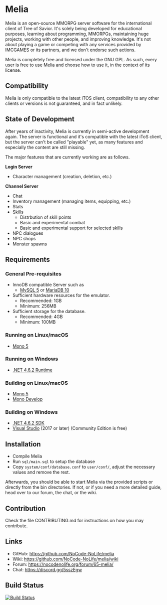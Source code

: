 Melia
=============================================================================

Melia is an open-source MMORPG server software for the international client
of Tree of Savior. It's solely being developed for educational purposes,
learning about programming, MMORPGs, maintaining huge projects, working with
other people, and improving knowledge. It's not about playing a game or
competing with any services provided by IMCGAMES or its partners, and we
don't endorse such actions.

Melia is completely free and licensed under the GNU GPL.
As such, every user is free to use Melia and choose how to use it,
in the context of its license.

Compatibility
-----------------------------------------------------------------------------
Melia is only compatible to the latest iTOS client, compatibility to any
other clients or versions is not guaranteed, and in fact unlikely.

State of Development
-----------------------------------------------------------------------------
After years of inactivity, Melia is currently in semi-active development
again. The server is functional and it's compatible with the latest
iToS client, but the server can't be called "playable" yet, as many
features and especially the content are still missing.

The major features that are currently working are as follows.

**Login Server**
- Character management (creation, deletion, etc.)

**Channel Server**
- Chat
- Inventory management (managing items, equipping, etc.)
- Stats
- Skills
  - Distrbution of skill points
  - Basic and experimental combat
  - Basic and experimental support for selected skills
- NPC dialogues
- NPC shops
- Monster spawns

Requirements
-----------------------------------------------------------------------------

### General Pre-requisites

- InnoDB compatible Server such as
  - [MySQL 5](https://dev.mysql.com/downloads/mysql/5.7.html) or
    [MariaDB 10](https://mariadb.org/download/)
- Sufficient hardware resources for the emulator.
  - Recommended: 1GB
  - Minimum: 256MB
- Sufficient storage for the database.
  - Recommended: 4GB
  - Minimum: 100MB

### Running on Linux/macOS

- [Mono 5](https://www.mono-project.com/download/stable/)

### Running on Windows

- [.NET 4.6.2 Runtime](https://dotnet.microsoft.com/download/dotnet-framework/thank-you/net462-offline-installer)

### Building on Linux/macOS

- [Mono 5](https://www.mono-project.com/download/stable/)
- [Mono Develop](https://www.monodevelop.com/download/)

### Building on Windows

- [.NET 4.6.2 SDK](https://dotnet.microsoft.com/download/dotnet-framework/thank-you/net462-developer-pack-offline-installer)
- [Visual Studio](https://visualstudio.microsoft.com/downloads/) (2017 or later) (Community Edition is free)

Installation
-----------------------------------------------------------------------------
* Compile Melia
* Run `sql/main.sql` to setup the database
* Copy `system/conf/database.conf` to `user/conf/`,
  adjust the necessary values and remove the rest.

Afterwards, you should be able to start Melia via the provided scripts or
directly from the bin directories. If not, or if you need a more detailed
guide, head over to our forum, the chat, or the wiki.

Contribution
-----------------------------------------------------------------------------
Check the file CONTRIBUTING.md for instructions on how you may contribute.

Links
-----------------------------------------------------------------------------
* GitHub: https://github.com/NoCode-NoLife/melia
* Wiki: https://github.com/NoCode-NoLife/melia/wiki
* Forum: https://nocodenolife.org/forum/65-melia/
* Chat: https://discord.gg/5sszEgw

Build Status
-----------------------------------------------------------------------------
[![Build Status](https://travis-ci.org/NoCode-NoLife/melia.png?branch=master)](https://travis-ci.org/aura-project/melia)
